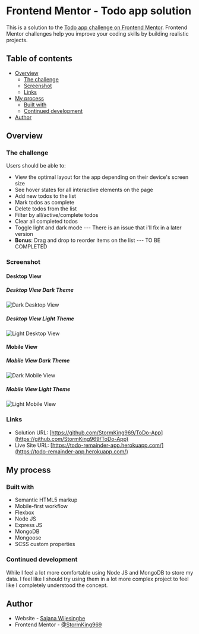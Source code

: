 # Frontend Mentor - Todo app solution

This is a solution to the [Todo app challenge on Frontend Mentor](https://www.frontendmentor.io/challenges/todo-app-Su1_KokOW). Frontend Mentor challenges help you improve your coding skills by building realistic projects. 

## Table of contents

- [Overview](#overview)
  - [The challenge](#the-challenge)
  - [Screenshot](#screenshot)
  - [Links](#links)
- [My process](#my-process)
  - [Built with](#built-with)
  - [Continued development](#continued-development)
- [Author](#author)

## Overview

### The challenge

Users should be able to:

- View the optimal layout for the app depending on their device's screen size
- See hover states for all interactive elements on the page
- Add new todos to the list
- Mark todos as complete
- Delete todos from the list
- Filter by all/active/complete todos
- Clear all completed todos
- Toggle light and dark mode  --- There is an issue that i'll fix in a later version
- **Bonus**: Drag and drop to reorder items on the list  --- TO BE COMPLETED

### Screenshot

#### Desktop View

##### Desktop View Dark Theme
![Dark Desktop View](./screenshots/desktop-dark.png)

##### Desktop View Light Theme
![Light Desktop View](./screenshots/desktop-light.png)

#### Mobile View

##### Mobile View Dark Theme
![Dark Mobile View](./screenshots/mobile-dark.png)

##### Mobile View Light Theme
![Light Mobile View](./screenshots/mobile-light.png)

### Links

- Solution URL: [https://github.com/StormKing969/ToDo-App](https://github.com/StormKing969/ToDo-App)
- Live Site URL: [https://todo-remainder-app.herokuapp.com/](https://todo-remainder-app.herokuapp.com/)

## My process

### Built with

- Semantic HTML5 markup
- Mobile-first workflow
- Flexbox
- Node JS
- Express JS
- MongoDB
- Mongoose
- SCSS custom properties


### Continued development

While I feel a lot more comfortable using Node JS and MongoDB to store my data. I feel like I should try using them in a lot more complex project to feel like I completely understood the concept.

## Author

- Website - [Sajana Wijesinghe](https://sajana-wijesinghe.com/)
- Frontend Mentor - [@StormKing969](https://www.frontendmentor.io/profile/StormKing969)